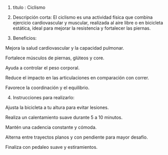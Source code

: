 1. titulo :
Ciclismo

2. Descripción corta:
El ciclismo es una actividad física que combina ejercicio cardiovascular y muscular, realizada al aire libre o en bicicleta estática, ideal para mejorar la resistencia y fortalecer las piernas.

3. Beneficios:

Mejora la salud cardiovascular y la capacidad pulmonar.

Fortalece músculos de piernas, glúteos y core.

Ayuda a controlar el peso corporal.

Reduce el impacto en las articulaciones en comparación con correr.

Favorece la coordinación y el equilibrio.

4. Instrucciones para realizarlo:

Ajusta la bicicleta a tu altura para evitar lesiones.

Realiza un calentamiento suave durante 5 a 10 minutos.

Mantén una cadencia constante y cómoda.

Alterna entre trayectos planos y con pendiente para mayor desafío.

Finaliza con pedaleo suave y estiramientos.